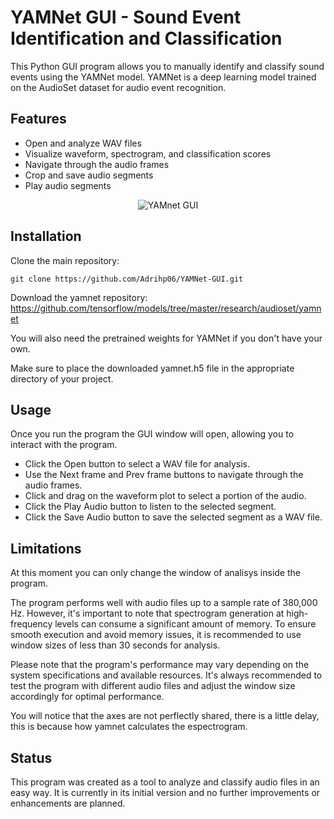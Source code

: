 # YAMNet GUI - Sound Event Identification and Classification

This Python GUI program allows you to manually identify and classify sound events using the YAMNet model. YAMNet is a deep learning model trained on the AudioSet dataset for audio event recognition.

## Features

- Open and analyze WAV files
- Visualize waveform, spectrogram, and classification scores
- Navigate through the audio frames
- Crop and save audio segments
- Play audio segments

<div align="center">
  <img src="image/yamnetgui.jpg" alt="YAMnet GUI " />
</div>

## Installation
Clone the main repository:


    git clone https://github.com/Adrihp06/YAMNet-GUI.git

Download the yamnet repository:
https://github.com/tensorflow/models/tree/master/research/audioset/yamnet

You will also need the pretrained weights for YAMNet if you don't have your own.

Make sure to place the downloaded yamnet.h5 file in the appropriate directory of your project.

## Usage

Once you run the program the GUI window will open, allowing you to interact with the program.

- Click the Open button to select a WAV file for analysis.
- Use the Next frame and Prev frame buttons to navigate through the audio frames.
- Click and drag on the waveform plot to select a portion of the audio.
- Click the Play Audio button to listen to the selected segment.
- Click the Save Audio button to save the selected segment as a WAV file.

## Limitations
At this moment you can only change the window of analisys inside the program.

The program performs well with audio files up to a sample rate of 380,000 Hz. However, it's important to note that spectrogram generation at high-frequency levels can consume a significant amount of memory. To ensure smooth execution and avoid memory issues, it is recommended to use window sizes of less than 30 seconds for analysis.

Please note that the program's performance may vary depending on the system specifications and available resources. It's always recommended to test the program with different audio files and adjust the window size accordingly for optimal performance.

You will notice that the axes are not perflectly shared, there is a little delay, this is because how yamnet calculates the espectrogram.

## Status

This program was created as a tool to analyze and classify audio files in an easy way. It is currently in its initial version and no further improvements or enhancements are planned.

